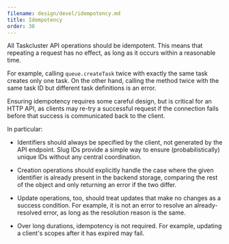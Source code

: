 ```yaml
---
filename: design/devel/idempotency.md
title: Idempotency
order: 30
---
```


All Taskcluster API operations should be idempotent. This means that repeating
a request has no effect, as long as it occurs within a reasonable time.

For example, calling `queue.createTask` twice with exactly the same task
creates only one task. On the other hand, calling the method twice with the
same task ID but different task definitions is an error.

Ensuring idempotency requires some careful design, but is critical for an HTTP
API, as clients may re-try a successful request if the connection fails before
that success is communicated back to the client.

In particular:

 * Identifiers should always be specified by the client, not generated by
   the API endpoint.  Slug IDs provide a simple way to ensure
   (probabilistically) unique IDs without any central coordination.

 * Creation operations should explicitly handle the case where the given
   identifier is already present in the backend storage, comparing the rest of
   the object and only returning an error if the two differ.

 * Update operations, too, should treat updates that make no changes as a
   success condition. For example, it is not an error to resolve an
   already-resolved error, as long as the resolution reason is the same.

 * Over long durations, idempotency is not required. For example,
   updating a client's scopes after it has expired may fail.